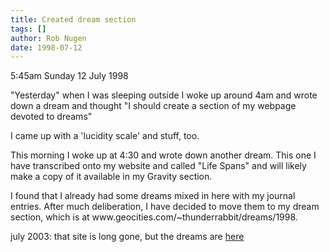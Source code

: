 ```yaml
---
title: Created dream section
tags: []
author: Rob Nugen
date: 1998-07-12
---
```


<title>Dreams</title>

<p class=date>5:45am Sunday 12 July 1998</p>

<p>"Yesterday" when I was sleeping outside I woke up around 4am and wrote down a dream and thought "I should create a section of my webpage devoted to dreams"

<p>I came up with a 'lucidity scale' and stuff, too.

<p>This morning I woke up at 4:30 and wrote down another dream. This one I have transcribed onto my website and called "Life Spans" and will likely make a copy of it available in my Gravity section.

<p>I found that I already had some dreams mixed in here with my
journal entries.  After much deliberation, I have decided to move them
to my dream section, which is at www.geocities.com/~thunderrabbit/dreams/1998.
</p>

<p class=note>july 2003: that site is long gone, but the dreams are <a
href="/writing/old/writing/dreams/">here</a></p>




